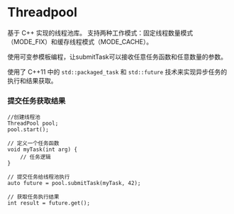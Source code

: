 # Threadpool
基于 C++ 实现的线程池库。
支持两种工作模式：固定线程数量模式（MODE_FIX）和缓存线程模式（MODE_CACHE）。

使用可变参模板编程，让submitTask可以接收任意任务函数和任意数量的参数。

使用了 C++11 中的 `std::packaged_task` 和 `std::future` 技术来实现异步任务的执行和结果获取。
### 提交任务获取结果
```
//创建线程池
ThreadPool pool; 
pool.start();

// 定义一个任务函数
void myTask(int arg) {
    // 任务逻辑
}

// 提交任务给线程池执行
auto future = pool.submitTask(myTask, 42);

// 获取任务执行结果
int result = future.get();
```




